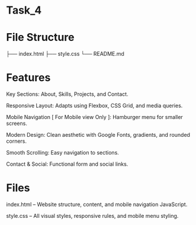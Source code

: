 # Task_4

# File Structure
├── index.html
├── style.css
└── README.md

# Features
Key Sections: About, Skills, Projects, and Contact.

Responsive Layout: Adapts using Flexbox, CSS Grid, and media queries.

Mobile Navigation [ For Mobile view Only ]: Hamburger menu for smaller screens.

Modern Design: Clean aesthetic with Google Fonts, gradients, and rounded corners.

Smooth Scrolling: Easy navigation to sections.

Contact & Social: Functional form and social links.

# Files

index.html – Website structure, content, and mobile navigation JavaScript.

style.css – All visual styles, responsive rules, and mobile menu styling.
